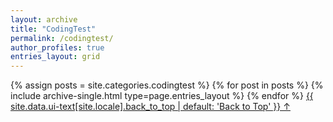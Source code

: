 ```yaml
---
layout: archive
title: "CodingTest"
permalink: /codingtest/
author_profiles: true
entries_layout: grid
---
```

<!-- 
<div>
  <div>※ Coding Test 주의사항<div>
  <ul>
    <li>시간 복잡도, 메모리 등 조건들을 가장 먼저 파악하자.(제한시간이 짧다면 문제의 유형과 관련한 함수를 먼저 떠올려라.)</li>
    <li><code>sys.stdin.readline</code>을 사용할 때에는 공백을 주의하라. (<code>strip()</code> 사용하기)</li>
    <li>출력 형식(list인지 string인지)을 잘 지키자.</li>
  </ul>
</div> -->


{% assign posts = site.categories.codingtest %}
{% for post in posts %} 
  {% include archive-single.html type=page.entries_layout %} 
{% endfor %}
<a href="#page-title" class="back-to-top">{{ site.data.ui-text[site.locale].back_to_top | default: 'Back to Top' }} &uarr;</a>